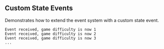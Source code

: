 ## Custom State Events

Demonstrates how to extend the event system with a custom state event.

```
Event received, game difficulty is now 1
Event received, game difficulty is now 2
Event received, game difficulty is now 3
...
```
